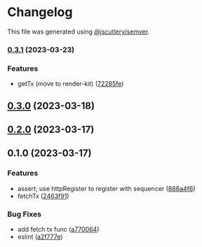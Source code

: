 # Changelog

This file was generated using [@jscutlery/semver](https://github.com/jscutlery/semver).

### [0.3.1](https://github.com/permafacts/facts-kit/compare/contract-kit-0.3.0...contract-kit-0.3.1) (2023-03-23)


### Features

* getTx (move to render-kit) ([72285fe](https://github.com/permafacts/facts-kit/commit/72285fef73b90a4e953532256ea0b0fc109ee8e2))

## [0.3.0](https://github.com/permafacts/facts-kit/compare/contract-kit-0.2.0...contract-kit-0.3.0) (2023-03-18)

## [0.2.0](https://github.com/permafacts/facts-kit/compare/contract-kit-0.1.0...contract-kit-0.2.0) (2023-03-17)

## 0.1.0 (2023-03-17)


### Features

* assert; use httpRegister to register with sequencer ([886a4f6](https://github.com/permafacts/facts-kit/commit/886a4f6babf996d18cc1be8bd19eca6b5bd6479f))
* fetchTx ([2463f91](https://github.com/permafacts/facts-kit/commit/2463f913ea9001ef48b6fe9ab12bce716ec799de))


### Bug Fixes

* add fetch tx func ([a770064](https://github.com/permafacts/facts-kit/commit/a770064857380d64c91bd5132995ccd09fbe2313))
* eslint ([a2f777e](https://github.com/permafacts/facts-kit/commit/a2f777ee59147095a0c88ee5ed9be668da79e5d0))
